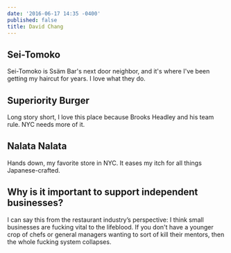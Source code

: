 ```yaml
---
date: '2016-06-17 14:35 -0400'
published: false
title: David Chang
---
```


## Sei-Tomoko

Sei-Tomoko is Ssäm Bar's next door neighbor, and it's where I've been getting my haircut for years. I love what they do.

## Superiority Burger 

Long story short, I love this place because Brooks Headley and his team rule. NYC needs more of it.

## Nalata Nalata 

Hands down, my favorite store in NYC. It eases my itch for all things Japanese-crafted.

## Why is it important to support independent businesses?

I can say this from the restaurant industry’s perspective: I think small businesses are fucking vital to the lifeblood. If you don't have a younger crop of chefs or general managers wanting to sort of kill their mentors, then the whole fucking system collapses.
